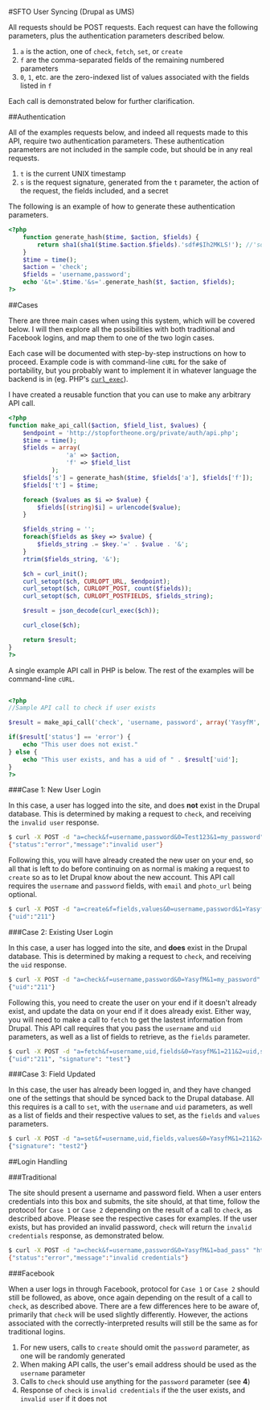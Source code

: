 #SFTO User Syncing (Drupal as UMS)

All requests should be POST requests. Each request can have the following parameters, plus the authentication parameters described below.

1. `a` is the action, one of `check`, `fetch`, `set`, or `create`
2. `f` are the comma-separated fields of the remaining numbered parameters
3. `0`, `1`, etc. are the zero-indexed list of values associated with the fields listed in `f`

Each call is demonstrated below for further clarification.

##Authentication

All of the examples requests below, and indeed all requests made to this API, require two authentication parameters. These authentication parameters are not included in the sample code, but should be in any real requests.

1. `t` is the current UNIX timestamp
2. `s` is the request signature, generated from the `t` parameter, the action of the request, the fields included, and a secret

The following is an example of how to generate these authentication parameters.

```php
<?php
	function generate_hash($time, $action, $fields) {
		return sha1(sha1($time.$action.$fields).'sdf#$Ih2MKLS!'); //'sdf#$Ih2MKLS!' is the secret
	}
	$time = time();
	$action = 'check';
	$fields = 'username,password';
	echo '&t='.$time.'&s='.generate_hash($t, $action, $fields);
?>
```

##Cases

There are three main cases when using this system, which will be covered below. I will then explore all the possibilities with both traditional and Facebook logins, and map them to one of the two login cases.

Each case will be documented with step-by-step instructions on how to proceed. Example code is with command-line `cURL` for the sake of portability, but you probably want to implement it in whatever language the backend is in (eg. PHP's [`curl_exec`](http://www.php.net/manual/en/curl.examples-basic.php)).

I have created a reusable function that you can use to make any arbitrary API call.

```php
<?php
function make_api_call($action, $field_list, $values) {
	$endpoint = 'http://stopfortheone.org/private/auth/api.php';
	$time = time();
	$fields = array(
				'a' => $action,
				'f' => $field_list
			);
	$fields['s'] = generate_hash($time, $fields['a'], $fields['f']);
	$fields['t'] = $time;

	foreach ($values as $i => $value) {
		$fields[(string)$i] = urlencode($value);
	}

	$fields_string = '';
	foreach($fields as $key => $value) {
		$fields_string .= $key.'=' . $value . '&';
	}
	rtrim($fields_string, '&');

	$ch = curl_init();
	curl_setopt($ch, CURLOPT_URL, $endpoint);
	curl_setopt($ch, CURLOPT_POST, count($fields));
	curl_setopt($ch, CURLOPT_POSTFIELDS, $fields_string);

	$result = json_decode(curl_exec($ch));

	curl_close($ch);

	return $result;
}
?>
```

A single example API call in PHP is below.  The rest of the examples will be command-line `cURL`.

```php

<?php
//Sample API call to check if user exists

$result = make_api_call('check', 'username, password', array('YasyfM', 'my_password'));

if($result['status'] == 'error') {
	echo "This user does not exist."
} else {
	echo "This user exists, and has a uid of " . $result['uid'];
}
?>
```

###Case 1: New User Login

In this case, a user has logged into the site, and does **not** exist in the Drupal database. This is determined by making a request to `check`, and receiving the `invalid user` response.

```bash
$ curl -X POST -d "a=check&f=username,password&0=Test123&1=my_password" "http://stopfortheone.org/private/auth/api.php"
{"status":"error","message":"invalid user"}
```

Following this, you will have already created the new user on your end, so all that is left to do before continuing on as normal is making a request to `create` so as to let Drupal know about the new account. This API call requires the `username` and `password` fields, with `email` and `photo_url` being optional.

```bash
$ curl -X POST -d "a=create&f=fields,values&0=username,password&1=YasyfM,my_password" "http://stopfortheone.org/private/auth/api.php"
{"uid":"211"}
```

###Case 2: Existing User Login

In this case, a user has logged into the site, and **does** exist in the Drupal database. This is determined by making a request to `check`, and receiving the `uid` response.

```bash
$ curl -X POST -d "a=check&f=username,password&0=YasyfM&1=my_password" "http://stopfortheone.org/private/auth/api.php"
{"uid":"211"}
```

Following this, you need to create the user on your end if it doesn't already exist, and update the data on your end if it does already exist. Either way, you will need to make a call to `fetch` to get the lastest information from Drupal. This API call requires that you pass the `username` and `uid` parameters, as well as a list of fields to retrieve, as the `fields` parameter.

```bash
$ curl -X POST -d "a=fetch&f=username,uid,fields&0=YasyfM&1=211&2=uid,signature" "http://stopfortheone.org/private/auth/api.php"
{"uid":"211", "signature": "test"}
```

###Case 3: Field Updated

In this case, the user has already been logged in, and they have changed one of the settings that should be synced back to the Drupal database. All this requires is a call to `set`, with the `username` and `uid` parameters, as well as a list of fields and their respective values to set, as the `fields` and `values` parameters.

```bash
$ curl -X POST -d "a=set&f=username,uid,fields,values&0=YasyfM&1=211&2=signature&3=test2" "http://stopfortheone.org/private/auth/api.php"
{"signature": "test2"}
```

##Login Handling

###Traditional

The site should present a username and password field. When a user enters credentials into this box and submits, the site should, at that time, follow the protocol for `Case 1` or `Case 2` depending on the result of a call to `check`, as described above. Please see the respective cases for examples. If the user exists, but has provided an invalid password, `check` will return the `invalid credentials` response, as demonstrated below.

```bash
$ curl -X POST -d "a=check&f=username,password&0=YasyfM&1=bad_pass" "http://stopfortheone.org/private/auth/api.php"
{"status":"error","message":"invalid credentials"}
```

###Facebook

When a user logs in through Facebook, protocol for `Case 1` or `Case 2` should still be followed, as above, once again depending on the result of a call to `check`, as described above. There are a few differences here to be aware of, primarily that `check` will be used slightly differently. However, the actions associated with the correctly-interpreted results will still be the same as for traditional logins.

1. For new users, calls to `create` should omit the `password` parameter, as one will be randomly generated
2. When making API calls, the user's email address should be used as the `username` parameter
3. Calls to `check` should use anything for the `password` parameter (see **4**)
4. Response of `check` is `invalid credentials` if the the user exists, and `invalid user` if it does not
